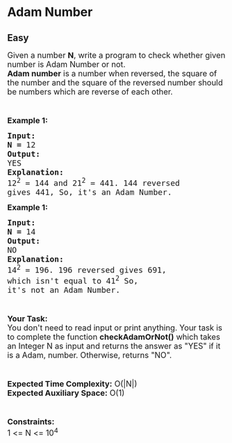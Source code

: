 # Adam Number
## Easy
<div class="problems_problem_content__Xm_eO"><p><span style="font-size:18px">Given a number <strong>N</strong>, write a program to check whether given number is Adam Number or not.<br>
<strong>Adam number</strong> is a number when reversed, the square of the number and the square of the reversed number should be numbers which are reverse of each other.</span></p>

<p>&nbsp;</p>

<p><span style="font-size:18px"><strong>Example 1:</strong></span><span style="font-size:18px"> </span></p>

<pre><span style="font-size:18px"><strong>Input: </strong>
<strong>N = </strong>12</span>
<span style="font-size:18px"><strong>Output:</strong></span>
<span style="font-size:18px">YES</span>
<span style="font-size:18px"><strong>Explanation:</strong></span>
<span style="font-size:18px">12<sup>2</sup> = 144 and 21<sup>2</sup> = 441. 144 reversed 
gives 441, So, it's an Adam Number.</span></pre>

<p><span style="font-size:18px"><strong>Example 1:</strong></span><span style="font-size:18px"> </span></p>

<pre><span style="font-size:18px"><strong>Input: </strong>
<strong>N = </strong>14</span>
<span style="font-size:18px"><strong>Output:</strong></span>
<span style="font-size:18px">NO</span>
<span style="font-size:18px"><strong>Explanation:</strong></span>
<span style="font-size:18px">14<sup>2</sup> = 196. 196 reversed gives 691,
which isn't equal to 41<sup>2</sup> So,
it's not an Adam Number.</span></pre>

<p>&nbsp;</p>

<p><span style="font-size:18px"><strong>Your Task:</strong><br>
You don't need to read input or print anything. Your task is to complete the function <strong>checkAdamOrNot()</strong> which takes an Integer N as input and returns the answer as "YES" if it is a Adam, number. Otherwise, returns "NO".</span></p>

<p>&nbsp;</p>

<p><span style="font-size:18px"><strong>Expected Time Complexity:</strong> O(|N|)<br>
<strong>Expected Auxiliary Space:</strong> O(1)</span></p>

<p>&nbsp;</p>

<p><span style="font-size:18px"><strong>Constraints:</strong></span><br>
<span style="font-size:18px">1 &lt;= N &lt;= 10<sup>4</sup></span></p>
</div>